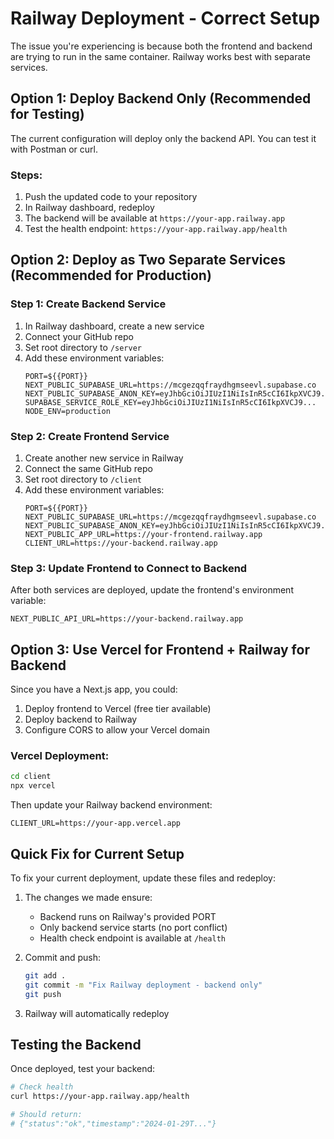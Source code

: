 # Railway Deployment - Correct Setup

The issue you're experiencing is because both the frontend and backend are trying to run in the same container. Railway works best with separate services.

## Option 1: Deploy Backend Only (Recommended for Testing)

The current configuration will deploy only the backend API. You can test it with Postman or curl.

### Steps:
1. Push the updated code to your repository
2. In Railway dashboard, redeploy
3. The backend will be available at `https://your-app.railway.app`
4. Test the health endpoint: `https://your-app.railway.app/health`

## Option 2: Deploy as Two Separate Services (Recommended for Production)

### Step 1: Create Backend Service
1. In Railway dashboard, create a new service
2. Connect your GitHub repo
3. Set root directory to `/server`
4. Add these environment variables:
   ```
   PORT=${{PORT}}
   NEXT_PUBLIC_SUPABASE_URL=https://mcgezqqfraydhgmseevl.supabase.co
   NEXT_PUBLIC_SUPABASE_ANON_KEY=eyJhbGciOiJIUzI1NiIsInR5cCI6IkpXVCJ9...
   SUPABASE_SERVICE_ROLE_KEY=eyJhbGciOiJIUzI1NiIsInR5cCI6IkpXVCJ9...
   NODE_ENV=production
   ```

### Step 2: Create Frontend Service
1. Create another new service in Railway
2. Connect the same GitHub repo
3. Set root directory to `/client`
4. Add these environment variables:
   ```
   PORT=${{PORT}}
   NEXT_PUBLIC_SUPABASE_URL=https://mcgezqqfraydhgmseevl.supabase.co
   NEXT_PUBLIC_SUPABASE_ANON_KEY=eyJhbGciOiJIUzI1NiIsInR5cCI6IkpXVCJ9...
   NEXT_PUBLIC_APP_URL=https://your-frontend.railway.app
   CLIENT_URL=https://your-backend.railway.app
   ```

### Step 3: Update Frontend to Connect to Backend
After both services are deployed, update the frontend's environment variable:
```
NEXT_PUBLIC_API_URL=https://your-backend.railway.app
```

## Option 3: Use Vercel for Frontend + Railway for Backend

Since you have a Next.js app, you could:
1. Deploy frontend to Vercel (free tier available)
2. Deploy backend to Railway
3. Configure CORS to allow your Vercel domain

### Vercel Deployment:
```bash
cd client
npx vercel
```

Then update your Railway backend environment:
```
CLIENT_URL=https://your-app.vercel.app
```

## Quick Fix for Current Setup

To fix your current deployment, update these files and redeploy:

1. The changes we made ensure:
   - Backend runs on Railway's provided PORT
   - Only backend service starts (no port conflict)
   - Health check endpoint is available at `/health`

2. Commit and push:
   ```bash
   git add .
   git commit -m "Fix Railway deployment - backend only"
   git push
   ```

3. Railway will automatically redeploy

## Testing the Backend

Once deployed, test your backend:
```bash
# Check health
curl https://your-app.railway.app/health

# Should return:
# {"status":"ok","timestamp":"2024-01-29T..."}
```